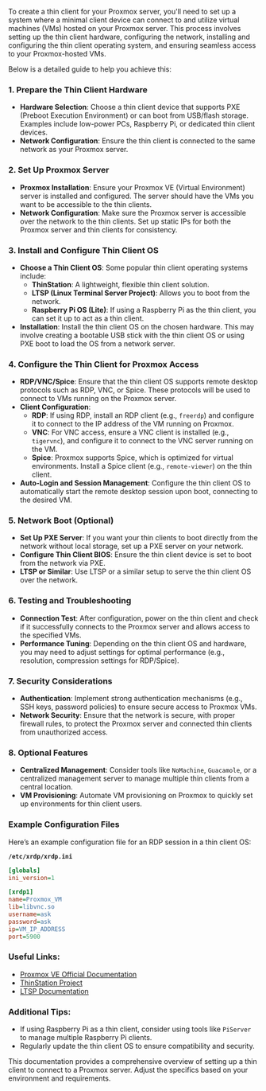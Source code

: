 To create a thin client for your Proxmox server, you'll need to set up a system where a minimal client device can connect to and utilize virtual machines (VMs) hosted on your Proxmox server. This process involves setting up the thin client hardware, configuring the network, installing and configuring the thin client operating system, and ensuring seamless access to your Proxmox-hosted VMs.

Below is a detailed guide to help you achieve this:

### 1. **Prepare the Thin Client Hardware**
   - **Hardware Selection**: Choose a thin client device that supports PXE (Preboot Execution Environment) or can boot from USB/flash storage. Examples include low-power PCs, Raspberry Pi, or dedicated thin client devices.
   - **Network Configuration**: Ensure the thin client is connected to the same network as your Proxmox server.

### 2. **Set Up Proxmox Server**
   - **Proxmox Installation**: Ensure your Proxmox VE (Virtual Environment) server is installed and configured. The server should have the VMs you want to be accessible to the thin clients.
   - **Network Configuration**: Make sure the Proxmox server is accessible over the network to the thin clients. Set up static IPs for both the Proxmox server and thin clients for consistency.

### 3. **Install and Configure Thin Client OS**
   - **Choose a Thin Client OS**: Some popular thin client operating systems include:
     - **ThinStation**: A lightweight, flexible thin client solution.
     - **LTSP (Linux Terminal Server Project)**: Allows you to boot from the network.
     - **Raspberry Pi OS (Lite)**: If using a Raspberry Pi as the thin client, you can set it up to act as a thin client.
   - **Installation**: Install the thin client OS on the chosen hardware. This may involve creating a bootable USB stick with the thin client OS or using PXE boot to load the OS from a network server.

### 4. **Configure the Thin Client for Proxmox Access**
   - **RDP/VNC/Spice**: Ensure that the thin client OS supports remote desktop protocols such as RDP, VNC, or Spice. These protocols will be used to connect to VMs running on the Proxmox server.
   - **Client Configuration**:
     - **RDP**: If using RDP, install an RDP client (e.g., `freerdp`) and configure it to connect to the IP address of the VM running on Proxmox.
     - **VNC**: For VNC access, ensure a VNC client is installed (e.g., `tigervnc`), and configure it to connect to the VNC server running on the VM.
     - **Spice**: Proxmox supports Spice, which is optimized for virtual environments. Install a Spice client (e.g., `remote-viewer`) on the thin client.
   - **Auto-Login and Session Management**: Configure the thin client OS to automatically start the remote desktop session upon boot, connecting to the desired VM.

### 5. **Network Boot (Optional)**
   - **Set Up PXE Server**: If you want your thin clients to boot directly from the network without local storage, set up a PXE server on your network.
   - **Configure Thin Client BIOS**: Ensure the thin client device is set to boot from the network via PXE.
   - **LTSP or Similar**: Use LTSP or a similar setup to serve the thin client OS over the network.

### 6. **Testing and Troubleshooting**
   - **Connection Test**: After configuration, power on the thin client and check if it successfully connects to the Proxmox server and allows access to the specified VMs.
   - **Performance Tuning**: Depending on the thin client OS and hardware, you may need to adjust settings for optimal performance (e.g., resolution, compression settings for RDP/Spice).

### 7. **Security Considerations**
   - **Authentication**: Implement strong authentication mechanisms (e.g., SSH keys, password policies) to ensure secure access to Proxmox VMs.
   - **Network Security**: Ensure that the network is secure, with proper firewall rules, to protect the Proxmox server and connected thin clients from unauthorized access.

### 8. **Optional Features**
   - **Centralized Management**: Consider tools like `NoMachine`, `Guacamole`, or a centralized management server to manage multiple thin clients from a central location.
   - **VM Provisioning**: Automate VM provisioning on Proxmox to quickly set up environments for thin client users.

### Example Configuration Files
Here’s an example configuration file for an RDP session in a thin client OS:

**`/etc/xrdp/xrdp.ini`**
```ini
[globals]
ini_version=1

[xrdp1]
name=Proxmox_VM
lib=libvnc.so
username=ask
password=ask
ip=VM_IP_ADDRESS
port=5900
```

### Useful Links:
- [Proxmox VE Official Documentation](https://pve.proxmox.com/wiki/Main_Page)
- [ThinStation Project](http://thinstation.org/)
- [LTSP Documentation](https://ltsp.org/)

### Additional Tips:
- If using Raspberry Pi as a thin client, consider using tools like `PiServer` to manage multiple Raspberry Pi clients.
- Regularly update the thin client OS to ensure compatibility and security.

This documentation provides a comprehensive overview of setting up a thin client to connect to a Proxmox server. Adjust the specifics based on your environment and requirements.